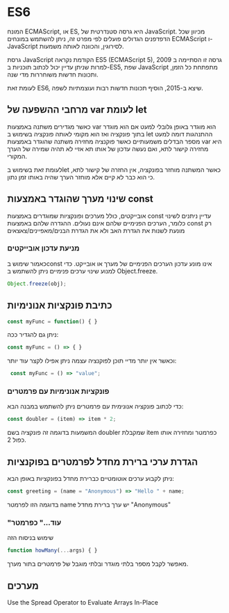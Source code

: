 # ES6
המונח ECMAScript, או ES, היא גרסה סטנדרטית של JavaScript.
 מכיוון שכל הדפדפנים הגדולים פועלים לפי
 מפרט זה,
 ניתן להשתמש במונחים ECMAScript ו-JavaScript 
 לסירוגין, והכוונה לאותה משמעות.

גרסת JavaScript הקודמת נקראה
ES5 (ECMAScript 5),
גרסה זו הסתיימה ב 2009
  למרות שניתן עדיין יכול לכתוב תוכניות ב-ES5, 
  שפת JavaScript מתפתחת כל הזמן, ותכונות חדשות משוחררות מדי שנה.

לעומת זאת ES6, שיצא ב-2015, הוסיף תכונות חדשות רבות ועוצמתיות לשפה. 

## מרחבי ההשפעה של var לעומת let

כאשר מגדירים משתנה באמצעות var
 הוא מוגדר באופן גלובלי למעט אם הוא מוגדר בתוך פונקציה ואז הוא מקומי לאותה פונקציה
  בשימוש ב let ההתנהגות דומה למעט מספר הבדלים משמעותיים
  כאשר פוקנציה מחזירה משתנה שהוגדר באמצעות var היא מחזירה קישור לתא, ואם נעשה עדכון של אותו תא אזיי לא תהיה שמירה של הערך המקורי.
  
  לעומת זאת בשימוש בlet כאשר המשתנה מוחזר בפונקציה, אין החזרה של קישור לתא, כי הוא כבר לא קיים אלא מוחזר הערך שהיה באותו זמן נתון.

## שינוי מערך שהוגדר באמצעות const

אובייקטים, כולל מערכים ופונקציות שמוגדרים באמצעות const עדיין ניתנים לשינוי
כלומר, הערכים הפנימיים שלהם אינם נעולים. ההגדרה שלהם באמצעות const רק מונעת לשנות את הגדרת האב ולא את הגדרת הבנים/מאפיינים/צאצאים

### מניעת עדכון אובייקטים

כאמור שימוש בconst אינו מונע עדכון הערכים הפנימיים של מערך או אובייקט. כדי למנוע שינוי ערכים פנימיים ניתן להשתמש ב
Object.freeze.

```javascript 
Object.freeze(obj);
```

## כתיבת פונקציות אנונימיות
```javascript
const myFunc = function() { }
```
ניתן גם להגדיר ככה: 

```javascript
const myFunc = () => { }
```
וכאשר אין יותר מדיי תוכן לפוקנציה עצמה ניתן אפילו לקצר עוד יותר:
```javascript
 const myFunc = () => "value";
```
### פונקציות אנונימיות עם פרמטרים
כדי לכתוב פונקציה אנונימית עם פרמטרים
ניתן להשתמש במבנה הבא:
```javascript
const doubler = (item) => item * 2;
```
המשמעות בדוגמה זה פונקציה בשם doubler שמקבלת item כפרמטר ומחזירה אותו כפול 2.
## הגדרת ערכי ברירת מחדל לפרמטרים בפוקנציות
ניתן לקבוע ערכים אוטומטיים כברירת מחדל בפונקציות באופן הבא: 
```javascript
const greeting = (name = "Anonymous") => "Hello " + name;
```
בדוגמה הזו לפרמטר name יש ערך ברירת מחדל 
"Anonymous"
### "עוד..." כפרמטר
שימוש בניסוח הזה
```javascript
function howMany(...args) { }
```
מאפשר לקבל מספר בלתי מוגדר ובלתי מוגבל של פרמטרים בתור מערך.

## מערכים
Use the Spread Operator to Evaluate Arrays In-Place